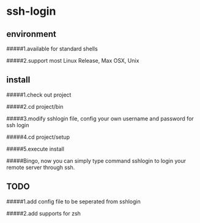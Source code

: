 # ssh-login
## environment
#####1.available for standard shells

#####2.support most Linux Release, Max OSX, Unix
## install
#####1.check out project

#####2.cd project/bin

#####3.modify sshlogin file, config your own username and password for ssh login

#####4.cd project/setup

#####5.execute install


#####Bingo, now you can simply type command sshlogin to login your remote server through ssh.

## TODO
#####1.add config file to be seperated from sshlogin

#####2.add supports for zsh
